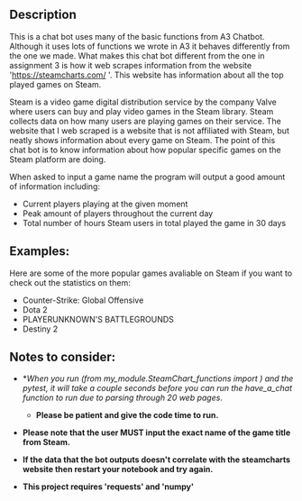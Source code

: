 ## Description
This is a chat bot uses many of the basic functions from A3 Chatbot. Although it uses lots of functions we wrote in A3 it behaves differently from the one we made. What makes this chat bot different from the one in assignment 3 is how it web scrapes information from the website 'https://steamcharts.com/ '. This website has information about all the top played games on Steam. 

Steam is a video game digital distribution service by the company Valve where users can buy and play video games in the Steam library. Steam collects data on how many users are playing games on their service. The website that I web scraped is a website that is not affiliated with Steam, but neatly shows information about every game on Steam. The point of this chat bot is to know information about how popular specific games on the Steam platform are doing.

When asked to input a game name the program will output a good amount of information including:
- Current players playing at the given moment
- Peak amount of players throughout the current day
- Total number of hours Steam users in total played the game in 30 days

## Examples:
Here are some of the more popular games avaliable on Steam if you want to check out the statistics on them:

- Counter-Strike: Global Offensive
- Dota 2
- PLAYERUNKNOWN'S BATTLEGROUNDS
- Destiny 2

## Notes to consider:
- **When you run (from my_module.SteamChart_functions import *) and the pytest, it will take a couple seconds before you can run the have_a_chat function to run due to parsing through 20 web pages.**
    - **Please be patient and give the code time to run.**

- **Please note that the user MUST input the exact name of the game title from Steam.**

- **If the data that the bot outputs doesn't correlate with the steamcharts website then restart your notebook and try again.**

- **This project requires 'requests' and 'numpy'**
